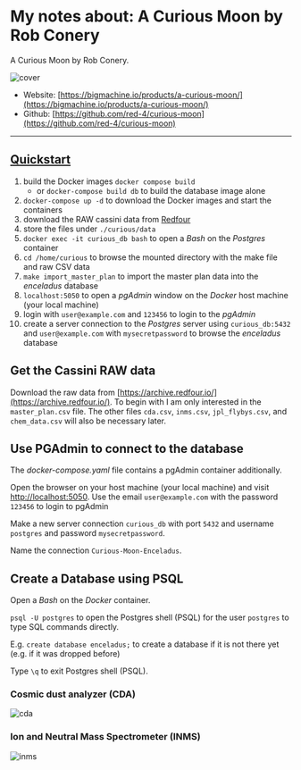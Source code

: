 # My notes about: A Curious Moon by Rob Conery

A Curious Moon by Rob Conery.

![cover](./images/cover.png)

- Website: [https://bigmachine.io/products/a-curious-moon/](https://bigmachine.io/products/a-curious-moon/)
- Github: [https://github.com/red-4/curious-moon](https://github.com/red-4/curious-moon)

---

## [Quickstart](./quickstart.md)

1. build the Docker images `docker compose build`
    - or `docker-compose build db` to build the database image alone 
2. `docker-compose up -d` to download the Docker images and start the containers
3. download the RAW cassini data from [Redfour](https://archive.redfour.io/)
4. store the files under `./curious/data`
5. `docker exec -it curious_db bash` to open a _Bash_ on the _Postgres_ container
6. `cd /home/curious` to browse the mounted directory with the make file and raw CSV data
7. `make import_master_plan` to import the master plan data into the _enceladus_ database
8. `localhost:5050` to open a _pgAdmin_ window on the _Docker_ host machine (your local machine)
9. login with `user@example.com` and `123456` to login to the _pgAdmin_
10. create a server connection to the _Postgres_ server using `curious_db:5432` and `user@example.com` with `mysecretpassword` to browse the _enceladus_ database

## Get the Cassini RAW data

Download the raw data from [https://archive.redfour.io/](https://archive.redfour.io/). To begin with I am only interested in the `master_plan.csv` file. The other files `cda.csv`, `inms.csv`, `jpl_flybys.csv`, and `chem_data.csv` will also be necessary later.

## Use PGAdmin to connect to the database

The _docker-compose.yaml_ file contains a pgAdmin container additionally.

Open the browser on your host machine (your local machine) and visit [http://localhost:5050](http://localhost:5050). Use the email `user@example.com` with the password `123456` to login to pgAdmin

Make a new server connection `curious_db` with port `5432` and username `postgres` and password `mysecretpassword`.

Name the connection `Curious-Moon-Enceladus`.

## Create a Database using PSQL

Open a *Bash* on the *Docker* container.

`psql -U postgres` to open the Postgres shell (PSQL) for the user `postgres` to type SQL commands directly.

E.g. `create database enceladus;` to create a database if it is not there yet (e.g. if it was dropped before)

Type `\q` to exit Postgres shell (PSQL).

### Cosmic dust analyzer (CDA)

![cda](./images/cda.png)

### Ion and Neutral Mass Spectrometer (INMS)

![inms](./images/inms.png)

